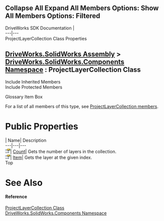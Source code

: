 Collapse All Expand All Members Options: Show All  Members Options: Filtered   
---  
DriveWorks SDK Documentation  |   
---|---  
ProjectLayerCollection Class Properties   
  
[DriveWorks.SolidWorks Assembly](topic13342.md) > [DriveWorks.SolidWorks.Components Namespace](topic13925.md) : ProjectLayerCollection Class  
---  
  
Include Inherited Members    
Include Protected Members    


Glossary Item Box

For a list of all members of this type, see [ProjectLayerCollection members](topic14651.md).

# Public Properties

| Name| Description  
---|---|---  
![Public Property](dotnetimages/publicProperty.gif)| [Count](topic14657.md)| Gets the number of layers in the collection.   
![Public Property](dotnetimages/publicProperty.gif)| [Item](topic14658.md)| Gets the layer at the given index.   
Top

# See Also

#### Reference

[ProjectLayerCollection Class](topic14650.md)   
[DriveWorks.SolidWorks.Components Namespace](topic13925.md)



